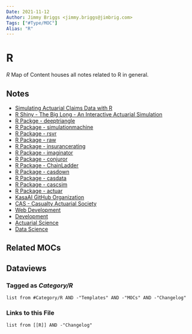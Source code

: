 ```yaml
---
Date: 2021-11-12
Author: Jimmy Briggs <jimmy.briggs@jimbrig.com>
Tags: ["#Type/MOC"]
Alias: "R"
---
```


# R

*R* Map of Content houses all notes related to R in general.

## Notes

-   [Simulating Actuarial Claims Data with R](app://obsidian.md/Slipbox/Simulating%20Actuarial%20Claims%20Data%20with%20R.md)
-   [R Shiny - The Big Long - An Interactive Actuarial Simulation](app://obsidian.md/Slipbox/R%20Shiny%20-%20The%20Big%20Long%20-%20An%20Interactive%20Actuarial%20Simulation.md)
-   [R Packge - deeptriangle](app://obsidian.md/Slipbox/R%20Packge%20-%20deeptriangle.md)
-   [R Package - simulationmachine](app://obsidian.md/Slipbox/R%20Package%20-%20simulationmachine.md)
-   [R Package - rsvr](app://obsidian.md/Slipbox/R%20Package%20-%20rsvr.md)
-   [R Package - raw](app://obsidian.md/Slipbox/R%20Package%20-%20raw.md)
-   [R Package - insurancerating](app://obsidian.md/Slipbox/R%20Package%20-%20insurancerating.md)
-   [R Package - imaginator](app://obsidian.md/Slipbox/R%20Package%20-%20imaginator.md)
-   [R Package - conjuror](app://obsidian.md/Slipbox/R%20Package%20-%20conjuror.md)
-   [R Package - ChainLadder](app://obsidian.md/Slipbox/R%20Package%20-%20ChainLadder.md)
-   [R Package - casdown](app://obsidian.md/Slipbox/R%20Package%20-%20casdown.md)
-   [R Package - casdata](app://obsidian.md/Slipbox/R%20Package%20-%20casdata.md)
-   [R Package - cascsim](app://obsidian.md/Slipbox/R%20Package%20-%20cascsim.md)
-   [R Package - actuar](app://obsidian.md/Slipbox/R%20Package%20-%20actuar.md)
-   [KasaAI GitHub Organization](app://obsidian.md/Slipbox/KasaAI%20GitHub%20Organization.md)
-   [CAS - Casualty Actuarial Society](app://obsidian.md/Slipbox/CAS%20-%20Casualty%20Actuarial%20Society.md)
-   [Web Development](app://obsidian.md/MOCs/Web%20Development.md)
-   [Development](app://obsidian.md/MOCs/Development.md)
-   [Actuarial Science](app://obsidian.md/MOCs/Actuarial%20Science.md)
-   [Data Science](app://obsidian.md/MOCs/Data%20Science.md)

## Related MOCs

## Dataviews

### Tagged as *Category/R*

```dataview
list from #Category/R AND -"Templates" AND -"MOCs" AND -"Changelog"
```

### Links to this File

```dataview
list from [[R]] AND -"Changelog"
```